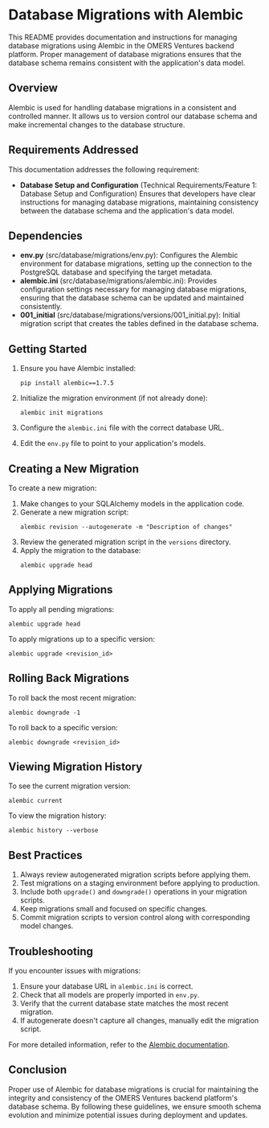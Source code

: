 # Database Migrations with Alembic

This README provides documentation and instructions for managing database migrations using Alembic in the OMERS Ventures backend platform. Proper management of database migrations ensures that the database schema remains consistent with the application's data model.

## Overview

Alembic is used for handling database migrations in a consistent and controlled manner. It allows us to version control our database schema and make incremental changes to the database structure.

## Requirements Addressed

This documentation addresses the following requirement:

- **Database Setup and Configuration** (Technical Requirements/Feature 1: Database Setup and Configuration)
  Ensures that developers have clear instructions for managing database migrations, maintaining consistency between the database schema and the application's data model.

## Dependencies

- **env.py** (src/database/migrations/env.py): Configures the Alembic environment for database migrations, setting up the connection to the PostgreSQL database and specifying the target metadata.
- **alembic.ini** (src/database/migrations/alembic.ini): Provides configuration settings necessary for managing database migrations, ensuring that the database schema can be updated and maintained consistently.
- **001_initial** (src/database/migrations/versions/001_initial.py): Initial migration script that creates the tables defined in the database schema.

## Getting Started

1. Ensure you have Alembic installed:
   ```
   pip install alembic==1.7.5
   ```

2. Initialize the migration environment (if not already done):
   ```
   alembic init migrations
   ```

3. Configure the `alembic.ini` file with the correct database URL.

4. Edit the `env.py` file to point to your application's models.

## Creating a New Migration

To create a new migration:

1. Make changes to your SQLAlchemy models in the application code.
2. Generate a new migration script:
   ```
   alembic revision --autogenerate -m "Description of changes"
   ```
3. Review the generated migration script in the `versions` directory.
4. Apply the migration to the database:
   ```
   alembic upgrade head
   ```

## Applying Migrations

To apply all pending migrations:

```
alembic upgrade head
```

To apply migrations up to a specific version:

```
alembic upgrade <revision_id>
```

## Rolling Back Migrations

To roll back the most recent migration:

```
alembic downgrade -1
```

To roll back to a specific version:

```
alembic downgrade <revision_id>
```

## Viewing Migration History

To see the current migration version:

```
alembic current
```

To view the migration history:

```
alembic history --verbose
```

## Best Practices

1. Always review autogenerated migration scripts before applying them.
2. Test migrations on a staging environment before applying to production.
3. Include both `upgrade()` and `downgrade()` operations in your migration scripts.
4. Keep migrations small and focused on specific changes.
5. Commit migration scripts to version control along with corresponding model changes.

## Troubleshooting

If you encounter issues with migrations:

1. Ensure your database URL in `alembic.ini` is correct.
2. Check that all models are properly imported in `env.py`.
3. Verify that the current database state matches the most recent migration.
4. If autogenerate doesn't capture all changes, manually edit the migration script.

For more detailed information, refer to the [Alembic documentation](https://alembic.sqlalchemy.org/).

## Conclusion

Proper use of Alembic for database migrations is crucial for maintaining the integrity and consistency of the OMERS Ventures backend platform's database schema. By following these guidelines, we ensure smooth schema evolution and minimize potential issues during deployment and updates.